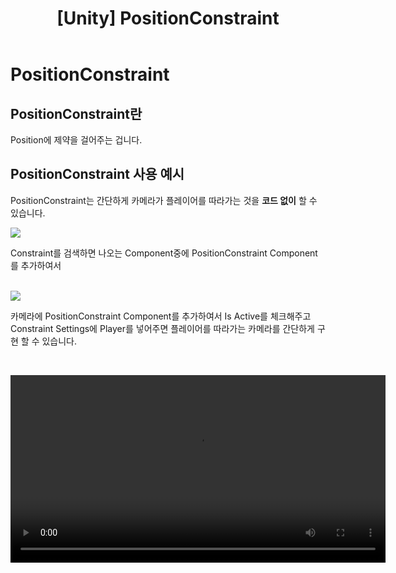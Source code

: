 ﻿---
layout: single

title: "[Unity] PositionConstraint"

categories: Programming

tag: [Unity]

author_profile: false
---

# PositionConstraint

  

## PositionConstraint란

Position에 제약을 걸어주는 겁니다.

  
  

## PositionConstraint 사용 예시

PositionConstraint는 간단하게 카메라가 플레이어를 따라가는 것을 **코드 없이** 할 수 있습니다.

<img align ="up" src="https://github.com/cumic06/cumic06/assets/92432064/378412b6-2f5d-4710-b4cb-5784c83af2ec">

Constraint를 검색하면 나오는 Component중에 PositionConstraint Component를 추가하여서 

<br>
<img align ="down" src="https://github.com/cumic06/cumic06/assets/92432064/0bccb15d-0a2b-4e6e-8ead-dd9d382c6d34">

카메라에 PositionConstraint Component를 추가하여서 Is Active를 체크해주고 Constraint Settings에 Player를 넣어주면 
플레이어를 따라가는 카메라를 간단하게 구현 할 수 있습니다.

<br>

<video align ="down" src="https://github.com/cumic06/cumic06/assets/92432064/a3a5a786-cc45-4760-b00d-5e9f02970100" width = 600px></video>